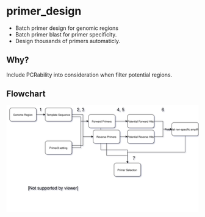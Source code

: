 # primer_design

- Batch primer design for genomic regions
- Batch primer blast for primer specificity.
- Design thousands of primers automaticly.

## Why? 

Include PCRability into consideration when filter potential regions.

## Flowchart
![flowchart](/primer_design.svg)
